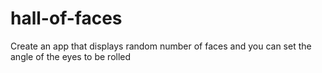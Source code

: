 # hall-of-faces
Create an app that displays random number of faces and you can set the angle of the eyes to be rolled
